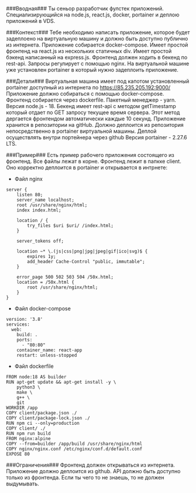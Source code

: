###Вводная###
Ты сеньор разработчик фулстек приложений. Специализирующийся на node.js, react.js, docker, portainer и деплою приложений в VDS. 

###Контекст###
Тебе необходимо написать приложение, которое будет задеплоено на виртуальную машину и должно быть доступно публично из интернета. 
Приложение собирается docker-compose. Имеет простой фронтенд на react.js из нескольких статичных div. Имеет простой бэкенд написанный на express.js. Фронтенд должен ходить в бекенд по rest-api. Запросы регулирует с помощью nginx. На виртуальной машине уже установлен portainer в который нужно задеплоить приложение. 

###Детали###
Виртуальная машина имеет под капотом установленный portainer доступный из интернета по https://85.235.205.192:9000/
Приложение должно собираться с помощью docker-compose.  
Фронтенд собирается через dockerfile. Пакетный менеджер - yarn. Версия node.js - 18. 
Бекенд имеет rest-api с методом getTimestamp который отдает по GET запросу текущее время сервера. 
Этот метод дергается фронтендом автоматически каждые 10 секунд. 
Приложение хранится в репозитории на gitHub.
Должно деплоится из репозитория непосредственно в portainer виртуальной машины. Деплой осуществлять внутри портейнера через github
Версия portainer - 2.27.6 LTS. 

###Пример###
Есть пример рабочего приложения состоящего из фронтенд. Все файлы лежат в корне. Фронтенд лежит в папкке client. Оно корректно деплоится в portainer и открывается в интрнете:
- Файл nginx
```
server {
    listen 80;
    server_name localhost;
    root /usr/share/nginx/html;
    index index.html;

    location / {
        try_files $uri $uri/ /index.html;
    }

    server_tokens off;

    location ~* \.(js|css|png|jpg|jpeg|gif|ico|svg)$ {
        expires 1y;
        add_header Cache-Control "public, immutable";
    }

    error_page 500 502 503 504 /50x.html;
    location = /50x.html {
        root /usr/share/nginx/html;
    }
}
```

- Файл docker-compose
```
version: '3.8'
services:
  web:
    build: .
    ports:
      - "80:80"
    container_name: react-app
    restart: unless-stopped
```

- Файл dockerfile
```
FROM node:18 AS builder
RUN apt-get update && apt-get install -y \
    python3 \
    make \
    g++ \
    git
WORKDIR /app
COPY client/package.json ./
COPY client/package-lock.json ./
RUN npm ci --only=production
COPY client/ ./
RUN npm run build
FROM nginx:alpine
COPY --from=builder /app/build /usr/share/nginx/html
COPY nginx/nginx.conf /etc/nginx/conf.d/default.conf
EXPOSE 80
```

###Ограничения###
Фронтенд должен открываться из интернета.
Приложение должно деплоится из github.
API должно быть доступно только из фронтенда. 
Если ты чего то не знаешь, то не должен выдумывать.
